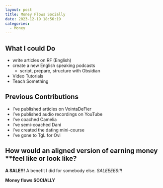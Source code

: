 ```yaml
---
layout: post
title: Money Flows Socially
date: 2023-12-19 18:56:19
categories:
  - Money
---
```

## What I could Do
- write articles on RF (English)
- create a new English speaking podcasts
	- script, prepare, structure with Obsidian
- Video Tutorials
- Teach Something

## Previous Contributions
- I’ve published articles on VointaDeFier
- I’ve published audio recordings on YouTube
- I’ve coached Camelia
- I’ve semi-coached Dani
- I’ve created the dating mini-course
- I’ve gone to TgL for Ovi

## How would an aligned version of **earning money** **feel like or look like?

**A SALE!!!** A benefit I did for somebody else. _SALEEEES!!!_

**Money flows SOCIALLY**

